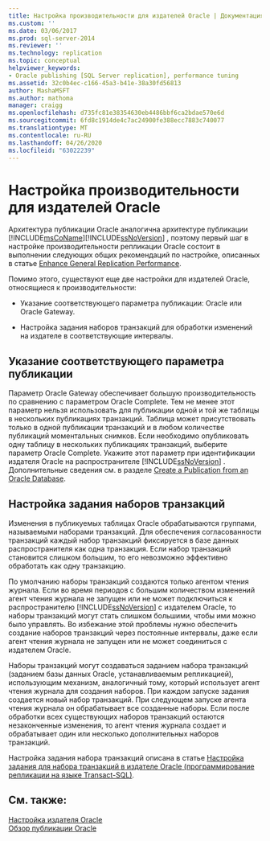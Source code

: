 ```yaml
---
title: Настройка производительности для издателей Oracle | Документация Майкрософт
ms.custom: ''
ms.date: 03/06/2017
ms.prod: sql-server-2014
ms.reviewer: ''
ms.technology: replication
ms.topic: conceptual
helpviewer_keywords:
- Oracle publishing [SQL Server replication], performance tuning
ms.assetid: 32c0b4ec-c166-45a3-b41e-38a30fd56813
author: MashaMSFT
ms.author: mathoma
manager: craigg
ms.openlocfilehash: d735fc81e38354630eb4486bbf6ca2bdae570e6d
ms.sourcegitcommit: 6fd8c1914de4c7ac24900fe388ecc7883c740077
ms.translationtype: MT
ms.contentlocale: ru-RU
ms.lasthandoff: 04/26/2020
ms.locfileid: "63022239"
---
```

# <a name="performance-tuning-for-oracle-publishers"></a>Настройка производительности для издателей Oracle
  Архитектура публикации Oracle аналогична архитектуре публикации [!INCLUDE[msCoName](../../../includes/msconame-md.md)][!INCLUDE[ssNoVersion](../../../includes/ssnoversion-md.md)] , поэтому первый шаг в настройке производительности репликации Oracle состоит в выполнении следующих общих рекомендаций по настройке, описанных в статье [Enhance General Replication Performance](../administration/enhance-general-replication-performance.md).  
  
 Помимо этого, существуют еще две настройки для издателей Oracle, относящиеся к производительности:  
  
-   Указание соответствующего параметра публикации: Oracle или Oracle Gateway.  
  
-   Настройка задания наборов транзакций для обработки изменений на издателе в соответствующие интервалы.  
  
## <a name="specifying-the-appropriate-publishing-option"></a>Указание соответствующего параметра публикации  
 Параметр Oracle Gateway обеспечивает большую производительность по сравнению с параметром Oracle Complete. Тем не менее этот параметр нельзя использовать для публикации одной и той же таблицы в нескольких публикациях транзакций. Таблица может присутствовать только в одной публикации транзакций и в любом количестве публикаций моментальных снимков. Если необходимо опубликовать одну таблицу в нескольких публикациях транзакций, выберите параметр Oracle Complete. Укажите этот параметр при идентификации издателя Oracle на распространителе [!INCLUDE[ssNoVersion](../../../includes/ssnoversion-md.md)] . Дополнительные сведения см. в разделе [Create a Publication from an Oracle Database](../publish/create-a-publication-from-an-oracle-database.md).  
  
## <a name="configuring-the-transaction-set-job"></a>Настройка задания наборов транзакций  
 Изменения в публикуемых таблицах Oracle обрабатываются группами, называемыми наборами транзакций. Для обеспечения согласованности транзакций каждый набор транзакций фиксируется в базе данных распространителя как одна транзакция. Если набор транзакций становится слишком большим, то его невозможно эффективно обработать как одну транзакцию.  
  
 По умолчанию наборы транзакций создаются только агентом чтения журнала. Если во время периодов с большим количеством изменений агент чтения журнала не запущен или не может подключиться к распространителю [!INCLUDE[ssNoVersion](../../../includes/ssnoversion-md.md)] с издателем Oracle, то наборы транзакций могут стать слишком большими, чтобы ими можно было управлять. Во избежание этой проблемы нужно обеспечить создание наборов транзакций через постоянные интервалы, даже если агент чтения журнала не запущен или не может соединиться с издателем Oracle.  
  
 Наборы транзакций могут создаваться заданием набора транзакций (заданием базы данных Oracle, устанавливаемым репликацией), использующим механизм, аналогичный тому, который использует агент чтения журнала для создания наборов. При каждом запуске задания создается новый набор транзакций. При следующем запуске агента чтения журнала он обрабатывает все созданные наборы. Если после обработки всех существующих наборов транзакций остаются незаконченные изменения, то агент чтения журнала создает и обрабатывает один или несколько дополнительных наборов транзакций.  
  
 Настройка задания набора транзакций описана в статье [Настройка задания для набора транзакций в издателе Oracle (программирование репликации на языке Transact-SQL)](../administration/configure-the-transaction-set-job-for-an-oracle-publisher.md).  
  
## <a name="see-also"></a>См. также:  
 [Настройка издателя Oracle](configure-an-oracle-publisher.md)   
 [Обзор публикации Oracle](oracle-publishing-overview.md)  
  
  
